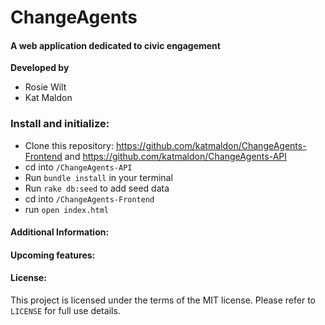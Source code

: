 # ChangeAgents

#### **A web application dedicated to civic engagement**


**Developed by**

 - Rosie Wilt
 - Kat Maldon

### **Install and initialize:**

- Clone this repository: https://github.com/katmaldon/ChangeAgents-Frontend and https://github.com/katmaldon/ChangeAgents-API
- cd into `/ChangeAgents-API`
- Run `bundle install` in your terminal
- Run `rake db:seed` to add seed data
- cd into `/ChangeAgents-Frontend`
- run `open index.html`



#### **Additional Information:**




#### **Upcoming features:**




#### **License:**
This project is licensed under the terms of the MIT license. Please refer to `LICENSE` for full use details.



